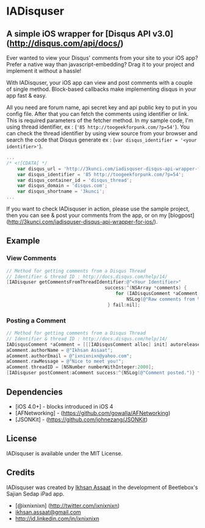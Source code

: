 # IADisquser
## A simple iOS wrapper for [Disqus API v3.0] (http://disqus.com/api/docs/)
Ever wanted to view your Disqus' comments from your site to your iOS app? Prefer a native way than javascript-embedding? Drag it to your project and implement it without a hassle!

With IADisquser, your iOS app can view and post comments with a couple of single method. Block-based callbacks make implementing disqus in your app fast & easy.  

All you need are forum name, api secret key and api public key to put in you config file. After that you can fetch the comments using identifier or link. This is required parameters of the fetcher method. In my sample code, I'm using thread identifier, ex : (`'85 http://toogeekforpunk.com/?p=54'`). You can check the thread identifier by using view source from your browser and search the code that Disqus generate ex : (`var disqus_identifier = '<your identifier>'`).

```javascript
...
/* <![CDATA[ */    
    var disqus_url = 'http://3kunci.com/iadisquser-disqus-api-wrapper-for-ios/';
    var disqus_identifier = '85 http://toogeekforpunk.com/?p=54';
    var disqus_container_id = 'disqus_thread';
    var disqus_domain = 'disqus.com';
    var disqus_shortname = '3kunci';
...
```

If you want to check IADisquser in action, please use the sample project, then you can see & post your comments from the app, or on my [blogpost] (http://3kunci.com/iadisquser-disqus-api-wrapper-for-ios/). 

## Example

### View Comments

``` objective-c
// Method for getting comments from a Disqus Thread
// Identifier & thread ID : http://docs.disqus.com/help/14/
[IADisquser getCommentsFromThreadIdentifier:@"<Your Identifier>" 
                                    success:^(NSArray *comments) {
                                        for (IADisqusComment *aComment in comments)
                                            NSLog(@"Raw comments from %@ : %@", aComment.authorName, aComment.rawMessage);
                                     } fail:nil];
```

### Posting a Comment

``` objective-c
// Method for getting comments from a Disqus Thread
// Identifier & thread ID : http://docs.disqus.com/help/14/
IADisqusComment *aComment = [[[IADisqusComment alloc] init] autorelease];
aComment.authorName = @"Ikhsan Assaat";
aComment.authorEmail = @"ixnixnixn@yahoo.com";
aComment.rawMessage = @"Nice to meet you!";
aComment.threadID = [NSNumber numberWithInteger:2000];
[IADisquser postComment:aComment success:^{NSLog(@"Comment posted.")} fail:nil];

```

## Dependencies
* [iOS 4.0+] - blocks introduced in iOS 4
* [AFNetworking] - (https://github.com/gowalla/AFNetworking)
* [JSONKit] - (https://github.com/johnezang/JSONKit)

## License

IADisquser is available under the MIT License.

## Credits

IADisquser was created by [Ikhsan Assaat](https://github.com/ixnixnixn) in the development of Beetlebox's Sajian Sedap iPad app.

* [@ixnixnixn] (http://twitter.com/ixnixnixn)
* ikhsan.assaat@gmail.com
* http://id.linkedin.com/in/ixnixnixn
